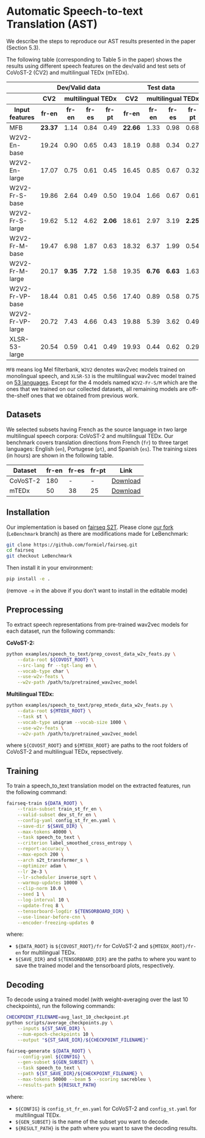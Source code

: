 # Automatic Speech-to-text Translation (AST)

We describe the steps to reproduce our AST results presented in the paper (Section 5.3).  

The following table (corresponding to Table 5 in the paper) shows the results using different speech features on the dev/valid and test sets of CoVoST-2 (CV2) and multilingual TEDx (mTEDx).

<table>
  <thead>
    <tr>
      <th></th>
      <th colspan="4">Dev/Valid data</th>
      <th colspan="4">Test data</th>
      <th></th>
    </tr>
  </thead>
    <thead>
    <tr>
      <th></th>
      <th>CV2</th>
      <th colspan="3">multilingual TEDx</th>
      <th>CV2</th>
      <th colspan="3">multilingual TEDx</th>
      <th></th>
    </tr>
    </thead>
    <thead>
    <tr>
      <th>Input features</th>
      <th>fr-en</th>
      <th>fr-en</th>
      <th>fr-es</th>
      <th>fr-pt</th>
      <th>fr-en</th>
      <th>fr-en</th>
      <th>fr-es</th>
      <th>fr-pt</th>
      <th>Link</th>
    </tr>
    </thead>
  <tbody>
    <tr>
	 <td>MFB</td>
	 <td><b>23.37</td>
	 <td>1.14</td>
	 <td>0.84</td>
	 <td>0.49</td>
	 <td><b>22.66</td>
	 <td>1.33</td>
	 <td>0.98</td>
	 <td>0.68</td>
	 <td></td>
</tr>
<tr>
	 <td>W2V2-En-base</td>
	 <td>19.24</td>
	 <td>0.90</td>
	 <td>0.65</td>
	 <td>0.43</td>
	 <td>18.19</td>
	 <td>0.88</td>
	 <td>0.34</td>
	 <td>0.27</td>
	 <td><a href=https://dl.fbaipublicfiles.com/fairseq/wav2vec/wav2vec_small.pt>Download</a></td>
</tr>
<tr>
	 <td>W2V2-En-large</td>
	 <td>17.07</td>
	 <td>0.75</td>
	 <td>0.61</td>
	 <td>0.45</td>
	 <td>16.45</td>
	 <td>0.85</td>
	 <td>0.67</td>
	 <td>0.32</td>
	 <td><a href=https://dl.fbaipublicfiles.com/fairseq/wav2vec/libri960_big.pt>Download</a></td>
</tr>
<tr>
	 <td>W2V2-Fr-S-base</td>
	 <td>19.86</td>
	 <td>2.64</td>
	 <td>0.49</td>
	 <td>0.50</td>
	 <td>19.04</td>
	 <td>1.66</td>
	 <td>0.67</td>
	 <td>0.61</td>
	 <td><a href=https://huggingface.co/LeBenchmark/wav2vec2-FR-S-base>Download</a></td>
</tr>
<tr>
	 <td>W2V2-Fr-S-large</td>
	 <td>19.62</td>
	 <td>5.12</td>
	 <td>4.62</td>
	 <td><b>2.06</td>
	 <td>18.61</td>
	 <td>2.97</td>
	 <td>3.19</td>
	 <td><b>2.25</td>
	 <td><a href=https://huggingface.co/LeBenchmark/wav2vec2-FR-S-large>Download</a></td>
</tr>
<tr>
	 <td>W2V2-Fr-M-base</td>
	 <td>19.47</td>
	 <td>6.98</td>
	 <td>1.87</td>
	 <td>0.63</td>
	 <td>18.32</td>
	 <td>6.37</td>
	 <td>1.99</td>
	 <td>0.54</td>
	 <td><a href=https://huggingface.co/LeBenchmark/wav2vec2-FR-M-base>Download</a></td>
</tr>
<tr>
	 <td>W2V2-Fr-M-large</td>
	 <td>20.17</td>
	 <td><b>9.35</td>
	 <td><b>7.72</td>
	 <td>1.58</td>
	 <td>19.35</td>
	 <td><b>6.76</td>
	 <td><b>6.63</td>
	 <td>1.63</td>
	 <td><a href=https://huggingface.co/LeBenchmark/wav2vec2-FR-M-large>Download</a></td>
</tr>
<tr>
	 <td>W2V2-Fr-VP-base</td>
	 <td>18.44</td>
	 <td>0.81</td>
	 <td>0.45</td>
	 <td>0.56</td>
	 <td>17.40</td>
	 <td>0.89</td>
	 <td>0.58</td>
	 <td>0.75</td>
	 <td><a href=https://dl.fbaipublicfiles.com/voxpopuli/models/wav2vec2_base_fr.pt>Download</a></td>
</tr>
<tr>
	 <td>W2V2-Fr-VP-large</td>
	 <td>20.72</td>
	 <td>7.43</td>
	 <td>4.66</td>
	 <td>0.43</td>
	 <td>19.88</td>
	 <td>5.39</td>
	 <td>3.62</td>
	 <td>0.49</td>
	 <td><a href=https://dl.fbaipublicfiles.com/voxpopuli/models/wav2vec2_large_fr.pt>Download</a></td>
</tr>
<tr>
	 <td>XLSR-53-large</td>
	 <td>20.54</td>
	 <td>0.59</td>
	 <td>0.41</td>
	 <td>0.49</td>
	 <td>19.93</td>
	 <td>0.44</td>
	 <td>0.62</td>
	 <td>0.29</td>
	 <td><a href=https://dl.fbaipublicfiles.com/fairseq/wav2vec/xlsr_53_56k.pt>Download</a></td>
</tr>
  </tbody>
</table>

<!-- |                    |              Dev/Valid data ||||                   Test data ||||  |
|                    | CoVoST-2 | multilingual TEDx ||| CoVoST-2 | multilingual TEDx |||  |
| Input features     | fr-en | fr-en | fr-es | fr-pt | fr-en | fr-en | fr-es | fr-pt | Link|
| -----              | :---: | :---: | :---: | :---: | :---: | :---: | :---: | :---: | --- |
| MFB                |   **23.37** | 1.14 | 0.84 | 0.49 | **22.66** | 1.33 | 0.98 | 0.68 | |
| W2V2-En-*base*     |   19.24 | 0.90 | 0.65 | 0.43 | 18.19 | 0.88 | 0.34 | 0.27 | [Download](https://dl.fbaipublicfiles.com/fairseq/wav2vec/wav2vec_small.pt) |
| W2V2-En-*large*    |   17.07 | 0.75 | 0.61 | 0.45 | 16.45 | 0.85 | 0.67 | 0.32 | [Download](https://dl.fbaipublicfiles.com/fairseq/wav2vec/libri960_big.pt) |
| W2V2-Fr-S-*base*   |   19.86 | 2.64 | 0.49 | 0.50 | 19.04 | 1.66 | 0.67 | 0.61 | [Download](https://huggingface.co/LeBenchmark/wav2vec2-FR-S-base) |
| W2V2-Fr-S-*large*  |   19.62 | 5.12 | 4.62 | **2.06** | 18.61 | 2.97 | 3.19 | **2.25** | [Download](https://huggingface.co/LeBenchmark/wav2vec2-FR-S-large) |
| W2V2-Fr-M-*base*   |   19.47 | 6.98 | 1.87 | 0.63 | 18.32 | 6.37 | 1.99 | 0.54 | [Download](https://huggingface.co/LeBenchmark/wav2vec2-FR-M-base) |
| W2V2-Fr-M-*large*  |   20.17 | **9.35** | **7.72** | 1.58 | 19.35 | **6.76** | **6.63** | 1.63 | [Download](https://huggingface.co/LeBenchmark/wav2vec2-FR-M-large) |
| W2V2-Fr-VP-*base*  |   18.44 | 0.81 | 0.45 | 0.56 | 17.40 | 0.89 | 0.58 | 0.75 | [Download](https://dl.fbaipublicfiles.com/voxpopuli/models/wav2vec2_base_fr.pt) |
| W2V2-Fr-VP-*large* |   20.72 | 7.43 | 4.66 | 0.43 | 19.88 | 5.39 | 3.62 | 0.49 | [Download](https://dl.fbaipublicfiles.com/voxpopuli/models/wav2vec2_large_fr.pt) |
| XLSR-53-*large*    |   20.54 | 0.59 | 0.41 | 0.49 | 19.93 | 0.44 | 0.62 | 0.29 | [Download](https://dl.fbaipublicfiles.com/fairseq/wav2vec/xlsr_53_56k.pt) | -->

`MFB` means log Mel filterbank, `W2V2` denotes wav2vec models trained on monolingual speech, and `XLSR-53` is the multilingual wav2vec model trained on [53 languages](https://arxiv.org/abs/2006.13979). Except for the 4 models named `W2V2-Fr-S/M` which are the ones that we trained on our collected datasets, all remaining models are off-the-shelf ones that we obtained from previous work.

## Datasets
We selected subsets having French as the source language in two large multilingual speech corpora: CoVoST-2 and multilingual TEDx. 
Our benchmark covers translation directions from French (`fr`) to three target languages: English (`en`), Portugese (`pt`), and Spanish (`es`). 
The training sizes (in hours) are shown in the following table.

| Dataset     | fr-en | fr-es | fr-pt | Link |
| ----- | ----- | ----- | ----- | ----- |
| CoVoST-2    |   180     | -     | -     | [Download](https://voice-prod-bundler-ee1969a6ce8178826482b88e843c335139bd3fb4.s3.amazonaws.com/cv-corpus-4-2019-12-10/fr.tar.gz) |
| mTEDx       |   50      |  38   | 25    | [Download](https://www.openslr.org/resources/100) |


## Installation
Our implementation is based on [fairseq S2T](https://github.com/pytorch/fairseq/tree/master/examples/speech_to_text). 
Please clone [our fork](https://github.com/formiel/fairseq/tree/LeBenchmark) (`LeBenchmark` branch)
as there are modifications made for LeBenchmark:

```bash
git clone https://github.com/formiel/fairseq.git
cd fairseq
git checkout LeBenchmark
```

Then install it in your environment:
```bash
pip install -e . 
```
(remove `-e` in the above if you don't want to install in the editable mode)

## Preprocessing
To extract speech representations from pre-trained wav2vec models for each dataset,
run the following commands:

**CoVoST-2:**
```bash
python examples/speech_to_text/prep_covost_data_w2v_feats.py \
    --data-root ${COVOST_ROOT} \
    --src-lang fr --tgt-lang en \
    --vocab-type char \
    --use-w2v-feats \
    --w2v-path /path/to/pretrained_wav2vec_model
```
**Multilingual TEDx:**
<!-- For multilingual TEDx, you can downsample the audio files to 16kHz using the 
script in this repo:

```bash
python AST/tools/convert_to_wav.py --audio-dir /path/to/original/audio/folder \
                                   --audio-ext flac \
                                   --wav-dir /path/to/output/folder
``` -->

```bash
python examples/speech_to_text/prep_mtedx_data_w2v_feats.py \
    --data-root ${MTEDX_ROOT} \
    --task st \
    --vocab-type unigram --vocab-size 1000 \
    --use-w2v-feats \
    --w2v-path /path/to/pretrained_wav2vec_model
```
where `${COVOST_ROOT}` and `${MTEDX_ROOT}` are paths to the root folders of CoVoST-2 
and multilingual TEDx, repsectively.


## Training
To train a speech_to_text translation model on the extracted features,
run the following command:

```bash
fairseq-train ${DATA_ROOT} \
    --train-subset train_st_fr_en \
    --valid-subset dev_st_fr_en \
    --config-yaml config_st_fr_en.yaml \
    --save-dir ${SAVE_DIR} \
    --max-tokens 40000 \
    --task speech_to_text \
    --criterion label_smoothed_cross_entropy \
    --report-accuracy \
    --max-epoch 200 \
    --arch s2t_transformer_s \
    --optimizer adam \
    --lr 2e-3 \
    --lr-scheduler inverse_sqrt \
    --warmup-updates 10000 \
    --clip-norm 10.0 \
    --seed 1 \
    --log-interval 10 \
    --update-freq 8 \
    --tensorboard-logdir ${TENSORBOARD_DIR} \
    --use-linear-before-cnn \
    --encoder-freezing-updates 0
```
where:
- `${DATA_ROOT}` is `${COVOST_ROOT}/fr` for CoVoST-2 and `${MTEDX_ROOT}/fr-en` 
for multilingual TEDx.
- `${SAVE_DIR}` and `${TENSORBOARD_DIR}` are the paths to where you want to save 
the trained model and the tensorboard plots, respectively.

## Decoding
To decode using a trained model (with weight-averaging over the last 10 checkpoints),
run the following commands:

```bash
CHECKPOINT_FILENAME=avg_last_10_checkpoint.pt
python scripts/average_checkpoints.py \
    --inputs ${ST_SAVE_DIR} \
    --num-epoch-checkpoints 10 \
    --output "${ST_SAVE_DIR}/${CHECKPOINT_FILENAME}"

fairseq-generate ${DATA_ROOT} \
    --config-yaml ${CONFIG} \
    --gen-subset ${GEN_SUBSET} \
    --task speech_to_text \
    --path ${ST_SAVE_DIR}/${CHECKPOINT_FILENAME} \
    --max-tokens 50000 --beam 5 --scoring sacrebleu \
    --results-path ${RESULT_PATH}
```
where:
- `${CONFIG}` is `config_st_fr_en.yaml` for CoVoST-2 and `config_st.yaml` for 
multilingual TEDx.
- `${GEN_SUBSET}` is the name of the subset you want to decode.
- `${RESULT_PATH}` is the path where you want to save the decoding results.
